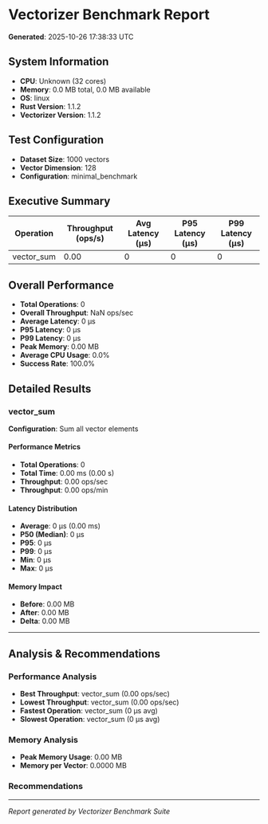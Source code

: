 # Vectorizer Benchmark Report

**Generated**: 2025-10-26 17:38:33 UTC

## System Information

- **CPU**: Unknown (32 cores)
- **Memory**: 0.0 MB total, 0.0 MB available
- **OS**: linux
- **Rust Version**: 1.1.2
- **Vectorizer Version**: 1.1.2

## Test Configuration

- **Dataset Size**: 1000 vectors
- **Vector Dimension**: 128
- **Configuration**: minimal_benchmark

## Executive Summary

| Operation | Throughput (ops/s) | Avg Latency (μs) | P95 Latency (μs) | P99 Latency (μs) |
|-----------|-------------------|------------------|------------------|------------------|
| vector_sum | 0.00 | 0 | 0 | 0 |

## Overall Performance

- **Total Operations**: 0
- **Overall Throughput**: NaN ops/sec
- **Average Latency**: 0 μs
- **P95 Latency**: 0 μs
- **P99 Latency**: 0 μs
- **Peak Memory**: 0.00 MB
- **Average CPU Usage**: 0.0%
- **Success Rate**: 100.0%

## Detailed Results

### vector_sum

**Configuration**: Sum all vector elements

#### Performance Metrics

- **Total Operations**: 0
- **Total Time**: 0.00 ms (0.00 s)
- **Throughput**: 0.00 ops/sec
- **Throughput**: 0.00 ops/min

#### Latency Distribution

- **Average**: 0 μs (0.00 ms)
- **P50 (Median)**: 0 μs
- **P95**: 0 μs
- **P99**: 0 μs
- **Min**: 0 μs
- **Max**: 0 μs

#### Memory Impact

- **Before**: 0.00 MB
- **After**: 0.00 MB
- **Delta**: 0.00 MB

---

## Analysis & Recommendations

### Performance Analysis

- **Best Throughput**: vector_sum (0.00 ops/sec)
- **Lowest Throughput**: vector_sum (0.00 ops/sec)
- **Fastest Operation**: vector_sum (0 μs avg)
- **Slowest Operation**: vector_sum (0 μs avg)

### Memory Analysis

- **Peak Memory Usage**: 0.00 MB
- **Memory per Vector**: 0.0000 MB

### Recommendations


---

*Report generated by Vectorizer Benchmark Suite*
